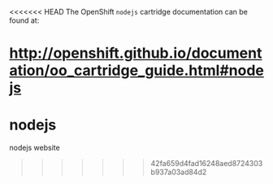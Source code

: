 <<<<<<< HEAD
The OpenShift `nodejs` cartridge documentation can be found at:

http://openshift.github.io/documentation/oo_cartridge_guide.html#nodejs
=======
# nodejs
nodejs website
>>>>>>> 42fa659d4fad16248aed8724303b937a03ad84d2
